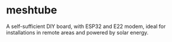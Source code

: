 # meshtube
A self-sufficient DIY board, with ESP32 and E22 modem, ideal for installations in remote areas and powered by solar energy.
